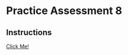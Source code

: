 # Practice Assessment 8

## Instructions
[Click Me!](https://docs.google.com/document/d/1yNpcv6EkffC_1UmA2__AtrkSwhZChi0G8xFXrXf8kDw/preview) 

